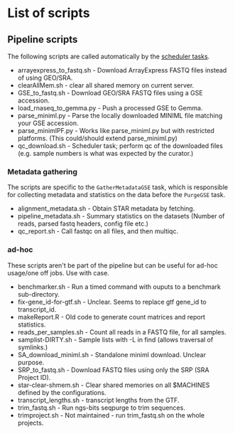 # List of scripts 

## Pipeline scripts
The following scripts are called automatically by the [scheduler tasks](https://github.com/PavlidisLab/rnaseq-pipeline/blob/master/scheduler/README.md).
* arrayexpress_to_fastq.sh - Download ArrayExpress FASTQ files instead of using GEO/SRA.
* clearAllMem.sh - clear all shared memory on current server.
* GSE_to_fastq.sh - Download GEO/SRA FASTQ files using a GSE accession.
* load_rnaseq_to_gemma.py - Push a processed GSE to Gemma.
* parse_miniml.py - Parse the locally downloaded MINIML file matching your GSE accession.
* parse_minimlPF.py - Works like parse_miniml.py but with restricted platforms. (This could/should extend parse_miniml.py)
* qc_download.sh - Scheduler task; perform qc of the downloaded files (e.g. sample numbers is what was expected by the curator.)

### Metadata gathering
The scripts are specific to the `GatherMetadataGSE` task, which is responsible for collecting metadata and statistics on the data before the `PurgeGSE` task.
* alignment_metadata.sh - Obtain STAR metadata by fetching.
* pipeline_metadata.sh - Summary statistics on the datasets (Number of reads, parsed fastq headers, config file etc.)
* qc_report.sh - Call fastqc on all files, and then multiqc.


### ad-hoc
These scripts aren't be part of the pipeline but can be useful for ad-hoc usage/one off jobs. Use with case.

* benchmarker.sh - Run a timed command with ouputs to a benchmark sub-directory.
* fix-gene_id-for-gtf.sh - Unclear. Seems to replace gtf gene_id to transcript_id.
* makeReport.R - Old code to generate count matrices and report statistics.
* reads_per_samples.sh - Count all reads in a FASTQ file, for all samples.
* samplist-DIRTY.sh - Sample lists with -L in find (allows traversal of symlinks.)
* SA_download_miniml.sh - Standalone miniml download. Unclear purpose.
* SRP_to_fastq.sh - Download FASTQ files using only the SRP (SRA Project ID).
* star-clear-shmem.sh - Clear shared memories on all $MACHINES defined by the configurations.
* transcript_lengths.sh - transcript lengths from the GTF.
* trim_fastq.sh - Run ngs-bits seqpurge to trim sequences.
* trimproject.sh - Not maintained - run trim_fastq.sh on the whole projects.
